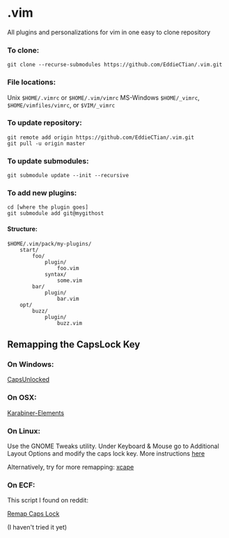 # .vim

All plugins and personalizations for vim in one easy to clone repository

### To clone:

```
git clone --recurse-submodules https://github.com/EddieCTian/.vim.git
```
### File locations:

Unix		`$HOME/.vimrc` or `$HOME/.vim/vimrc`
MS-Windows	`$HOME/_vimrc`, `$HOME/vimfiles/vimrc`, or `$VIM/_vimrc`


### To update repository:

```
git remote add origin https://github.com/EddieCTian/.vim.git
git pull -u origin master
```

### To update submodules:

```
git submodule update --init --recursive
```

### To add new plugins:
```
cd [where the plugin goes]
git submodule add git@mygithost
```

#### Structure:
```
$HOME/.vim/pack/my-plugins/
    start/
        foo/
            plugin/
                foo.vim
            syntax/
                some.vim
        bar/
            plugin/
                bar.vim
    opt/
        buzz/
            plugin/
                buzz.vim
```

## Remapping the CapsLock Key

### On Windows:

[CapsUnlocked](https://github.com/kshenoy/CapsUnlocked/releases)

### On OSX:

[Karabiner-Elements](https://karabiner-elements.pqrs.org/)

### On Linux:

Use the GNOME Tweaks utility. Under Keyboard & Mouse go to Additional Layout Options and modify the caps lock key. More instructions [here](https://www.emacswiki.org/emacs/MovingTheCtrlKey#h5o-3)

Alternatively, try for more remapping: 
[xcape](https://github.com/alols/xcape)

### On ECF:

This script I found on reddit:

[Remap Caps Lock](https://www.reddit.com/r/vim/comments/4xr6t5/mapping_capslock_as_escape_when_tapped_and_as/)

(I haven't tried it yet)

